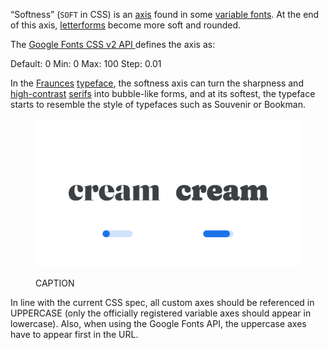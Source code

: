 
“Softness” (`SOFT` in CSS)  is an [axis](/glossary/axis_in_variable_fonts) found in some [variable fonts](/glossary/variable_fonts). At the end of this axis, [letterforms](INSERT_URL) become more soft and rounded.

The [Google Fonts CSS v2 API ](https://developers.google.com/fonts/docs/css2) defines the axis as:

Default: 0     Min: 0     Max: 100     Step: 0.01

In the [Fraunces](INSERT_URL) [typeface](INSERT_URL), the softness axis can turn the sharpness and [high-contrast](INSERT_URL) [serifs](INSERT_URL) into bubble-like forms, and at its softest, the typeface starts to resemble the style of typefaces such as Souvenir or Bookman.

<figure>

![ALT_TEXT](images/thumbnail.svg)
<figcaption>CAPTION</figcaption>

</figure>

In line with the current CSS spec, all custom axes should be referenced in UPPERCASE (only the officially registered variable axes should appear in lowercase). Also, when using the Google Fonts API, the uppercase axes have to appear first in the URL.
